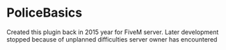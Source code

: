 # PoliceBasics

Created this plugin back in 2015 year for FiveM server. Later development stopped because of unplanned difficulties server owner has encountered
